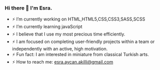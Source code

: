 ### Hi there 👋 I'm Esra.


- ⚡ I’m currently working on HTML,HTML5,CSS,CSS3,SASS,SCSS
- ⚡ I’m currently learning javaScript
- ⚡ I believe that I use my most precious time efficiently.
- ⚡ I am focused on completing user-friendly projects within a team or independently with an active, high motivation.
- ⚡ Fun fact: I am interested in miniature from classical Turkish arts.
- ⚡ How to reach me: esra.aycan.akilli@gmail.com
